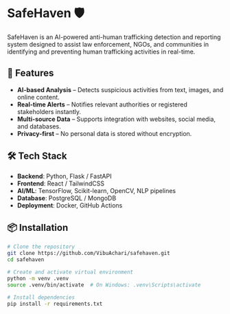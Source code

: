 # SafeHaven 🛡️

SafeHaven is an AI-powered anti-human trafficking detection and reporting system designed to assist law enforcement, NGOs, and communities in identifying and preventing human trafficking activities in real-time.

## 🚀 Features
- **AI-based Analysis** – Detects suspicious activities from text, images, and online content.
- **Real-time Alerts** – Notifies relevant authorities or registered stakeholders instantly.
- **Multi-source Data** – Supports integration with websites, social media, and databases.
- **Privacy-first** – No personal data is stored without encryption.

## 🛠️ Tech Stack
- **Backend**: Python, Flask / FastAPI
- **Frontend**: React / TailwindCSS
- **AI/ML**: TensorFlow, Scikit-learn, OpenCV, NLP pipelines
- **Database**: PostgreSQL / MongoDB
- **Deployment**: Docker, GitHub Actions

## 📦 Installation
```bash
# Clone the repository
git clone https://github.com/VibuAchari/safehaven.git
cd safehaven

# Create and activate virtual environment
python -m venv .venv
source .venv/bin/activate  # On Windows: .venv\Scripts\activate

# Install dependencies
pip install -r requirements.txt
